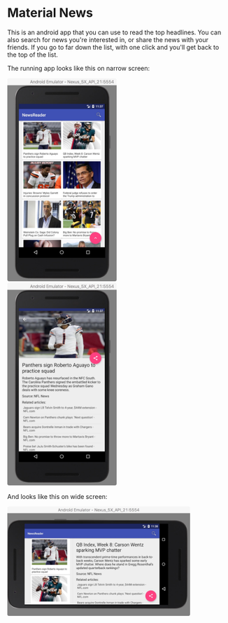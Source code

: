 # Material News
This is an android app that you can use to read the top headlines. You can also search for news you're interested in, or share the news with your friends. If you go to far down the list, with one click and you'll get back to the top of the list.

The running app looks like this on narrow screen:
<div>
<img src="https://github.com/yunuw/android_newsreader/blob/master/screenshots/narrow1.jpeg" style="display:inline-block; margin-right: 50px" width="250">
<img src="https://github.com/yunuw/android_newsreader/blob/master/screenshots/narrow2.jpeg" style="display:inline-block" width="250">
</div>

And looks like this on wide screen:

<img src="https://github.com/yunuw/android_newsreader/blob/master/screenshots/wide.jpeg" height="250">
